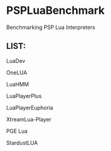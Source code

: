# PSPLuaBenchmark
Benchmarking PSP Lua Interpreters

## LIST:
LuaDev 

OneLUA

LuaHMM

LuaPlayerPlus

LuaPlayerEuphoria

XtreamLua-Player

PGE Lua

StardustLUA
